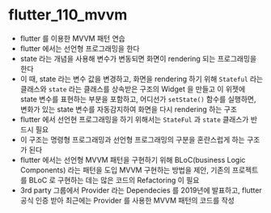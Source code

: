 # flutter_110_mvvm

- flutter 를 이용한 MVVM 패턴 연습
- flutter 에서는 선언형 프로그래밍을 한다
- state 라는 개념을 사용해 변수가 변동되면 화면이 rendering 되는
  프로그래밍을 한다
- 이 때, state 라는 변수 값을 변경하고, 화면을 rendering 하기 위해
  `Stateful` 라는 클래스와 `state` 라는 클래스를 상속받은 구조의 Widget 을 만들고 이 위젯에 state
  변수를 표현하는 부분을 포함하고, 어디선가 `setState()` 함수를 실행하면, 변화가 있는 state
  변수를 자동감지하여 화면을 다시 rendering 하는 구조
- flutter 에서 선언현 프로그래밍을 하기 위해서는 `StateFul` 과 `state` 클래스가 반드시 필요
- 이 구조는 명령형 프로그래밍과 선언형 프로그래밍의 구분을 혼란스럽게 하는 구조가 된다
- flutter 에서는 선언형 MVVM 패턴을 구현하기 위해 BLoC(business Logic Components) 라는 패턴을 도입
  MVVM 구현하는 방법을 제안, 기존의 프로젝트를 BLoC 로 구현하는 데는 많은 코드의 Refactoring 이 필요
- 3rd party 그룹에서 Provider 라는 Dependecies 를 2019년에 발표하고, flutter 공식 인증 받아
  최근에는 Provider 를 사용한 MVVM 패턴의 코드를 작성
